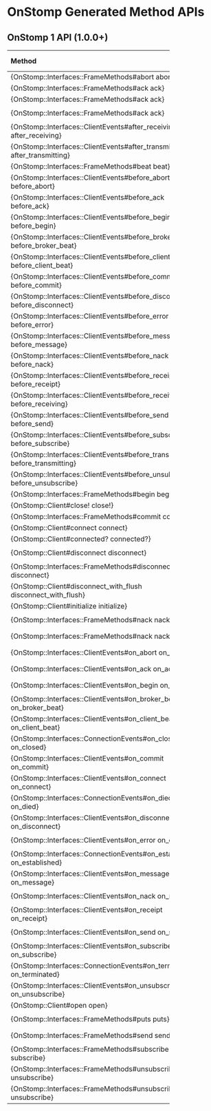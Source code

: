 # OnStomp Generated Method APIs

## OnStomp 1 API (1.0.0+)

<table style="width:75%; border-collapse:collapse;">
  <thead>
    <tr>
      <th style="text-align: left;">Method</th>
      <th style="width: 50%; text-align: left;">Signature</th>
      <th style="text-align: left;">STOMP 1.0</th>
      <th style="text-align: left;">STOMP 1.1</th>
    </tr>
  </thead>
  <tfoot>
  </tfoot>
  <tbody>
    <tr>
      <td>{OnStomp::Interfaces::FrameMethods#abort abort}</td>
      <td>
        <code>abort(tx_id, headers={})</code>
      </td>
      <td style="background-color: #bfb;">true</td>
      <td style="background-color: #bfb;">true</td>
    </tr>
    <tr>
      <td>{OnStomp::Interfaces::FrameMethods#ack ack}</td>
      <td>
        <code>ack(message_frame, headers={})</code>
      </td>
      <td style="background-color: #bfb;">true</td>
      <td style="background-color: #bfb;">true</td>
    </tr>
    <tr>
      <td>{OnStomp::Interfaces::FrameMethods#ack ack}</td>
      <td>
        <code>ack(message_id, headers={})</code>
      </td>
      <td style="background-color: #bfb;">true</td>
      <td style="background-color: #fbb;">false</td>
    </tr>
    <tr>
      <td>{OnStomp::Interfaces::FrameMethods#ack ack}</td>
      <td>
        <code>ack(message_id, subscription_id, headers={})</code>
      </td>
      <td style="background-color: #bfb;">true</td>
      <td style="background-color: #bfb;">true</td>
    </tr>
    <tr>
      <td>{OnStomp::Interfaces::ClientEvents#after_receiving after_receiving}</td>
      <td>
        <code>create_event_methods :receiving, :before, :after</code>
      </td>
      <td style="background-color: #bfb;">true</td>
      <td style="background-color: #bfb;">true</td>
    </tr>
    <tr>
      <td>{OnStomp::Interfaces::ClientEvents#after_transmitting after_transmitting}</td>
      <td>
        <code>create_event_methods :transmitting, :before, :after</code>
      </td>
      <td style="background-color: #bfb;">true</td>
      <td style="background-color: #bfb;">true</td>
    </tr>
    <tr>
      <td>{OnStomp::Interfaces::FrameMethods#beat beat}</td>
      <td>
        <code>beat( )</code>
      </td>
      <td style="background-color: #fbb;">false</td>
      <td style="background-color: #bfb;">true</td>
    </tr>
    <tr>
      <td>{OnStomp::Interfaces::ClientEvents#before_abort before_abort}</td>
      <td>
        <code>create_event_methods :abort, :before, :on</code>
      </td>
      <td style="background-color: #bfb;">true</td>
      <td style="background-color: #bfb;">true</td>
    </tr>
    <tr>
      <td>{OnStomp::Interfaces::ClientEvents#before_ack before_ack}</td>
      <td>
        <code>create_event_methods :ack, :before, :on</code>
      </td>
      <td style="background-color: #bfb;">true</td>
      <td style="background-color: #bfb;">true</td>
    </tr>
    <tr>
      <td>{OnStomp::Interfaces::ClientEvents#before_begin before_begin}</td>
      <td>
        <code>create_event_methods :begin, :before, :on</code>
      </td>
      <td style="background-color: #bfb;">true</td>
      <td style="background-color: #bfb;">true</td>
    </tr>
    <tr>
      <td>{OnStomp::Interfaces::ClientEvents#before_broker_beat before_broker_beat}</td>
      <td>
        <code>create_event_methods :broker_beat, :before, :on</code>
      </td>
      <td style="background-color: #fbb;">false</td>
      <td style="background-color: #bfb;">true</td>
    </tr>
    <tr>
      <td>{OnStomp::Interfaces::ClientEvents#before_client_beat before_client_beat}</td>
      <td>
        <code>create_event_methods :client_beat, :before, :on</code>
      </td>
      <td style="background-color: #fbb;">false</td>
      <td style="background-color: #bfb;">true</td>
    </tr>
    <tr>
      <td>{OnStomp::Interfaces::ClientEvents#before_commit before_commit}</td>
      <td>
        <code>create_event_methods :commit, :before, :on</code>
      </td>
      <td style="background-color: #bfb;">true</td>
      <td style="background-color: #bfb;">true</td>
    </tr>
    <tr>
      <td>{OnStomp::Interfaces::ClientEvents#before_disconnect before_disconnect}</td>
      <td>
        <code>create_event_methods :disconnect, :before, :on</code>
      </td>
      <td style="background-color: #bfb;">true</td>
      <td style="background-color: #bfb;">true</td>
    </tr>
    <tr>
      <td>{OnStomp::Interfaces::ClientEvents#before_error before_error}</td>
      <td>
        <code>create_event_methods :error, :before, :on</code>
      </td>
      <td style="background-color: #bfb;">true</td>
      <td style="background-color: #bfb;">true</td>
    </tr>
    <tr>
      <td>{OnStomp::Interfaces::ClientEvents#before_message before_message}</td>
      <td>
        <code>create_event_methods :message, :before, :on</code>
      </td>
      <td style="background-color: #bfb;">true</td>
      <td style="background-color: #bfb;">true</td>
    </tr>
    <tr>
      <td>{OnStomp::Interfaces::ClientEvents#before_nack before_nack}</td>
      <td>
        <code>create_event_methods :nack, :before, :on</code>
      </td>
      <td style="background-color: #fbb;">false</td>
      <td style="background-color: #bfb;">true</td>
    </tr>
    <tr>
      <td>{OnStomp::Interfaces::ClientEvents#before_receipt before_receipt}</td>
      <td>
        <code>create_event_methods :receipt, :before, :on</code>
      </td>
      <td style="background-color: #bfb;">true</td>
      <td style="background-color: #bfb;">true</td>
    </tr>
    <tr>
      <td>{OnStomp::Interfaces::ClientEvents#before_receiving before_receiving}</td>
      <td>
        <code>create_event_methods :receiving, :before, :after</code>
      </td>
      <td style="background-color: #bfb;">true</td>
      <td style="background-color: #bfb;">true</td>
    </tr>
    <tr>
      <td>{OnStomp::Interfaces::ClientEvents#before_send before_send}</td>
      <td>
        <code>create_event_methods :send, :before, :on</code>
      </td>
      <td style="background-color: #bfb;">true</td>
      <td style="background-color: #bfb;">true</td>
    </tr>
    <tr>
      <td>{OnStomp::Interfaces::ClientEvents#before_subscribe before_subscribe}</td>
      <td>
        <code>create_event_methods :subscribe, :before, :on</code>
      </td>
      <td style="background-color: #bfb;">true</td>
      <td style="background-color: #bfb;">true</td>
    </tr>
    <tr>
      <td>{OnStomp::Interfaces::ClientEvents#before_transmitting before_transmitting}</td>
      <td>
        <code>create_event_methods :transmitting, :before, :after</code>
      </td>
      <td style="background-color: #bfb;">true</td>
      <td style="background-color: #bfb;">true</td>
    </tr>
    <tr>
      <td>{OnStomp::Interfaces::ClientEvents#before_unsubscribe before_unsubscribe}</td>
      <td>
        <code>create_event_methods :unsubscribe, :before, :on</code>
      </td>
      <td style="background-color: #bfb;">true</td>
      <td style="background-color: #bfb;">true</td>
    </tr>
    <tr>
      <td>{OnStomp::Interfaces::FrameMethods#begin begin}</td>
      <td>
        <code>begin(tx_id, headers={})</code>
      </td>
      <td style="background-color: #bfb;">true</td>
      <td style="background-color: #bfb;">true</td>
    </tr>
    <tr>
      <td>{OnStomp::Client#close! close!}</td>
      <td>
        <code>close!( )</code>
      </td>
      <td style="background-color: #bfb;">true</td>
      <td style="background-color: #bfb;">true</td>
    </tr>
    <tr>
      <td>{OnStomp::Interfaces::FrameMethods#commit commit}</td>
      <td>
        <code>commit(tx_id, headers={})</code>
      </td>
      <td style="background-color: #bfb;">true</td>
      <td style="background-color: #bfb;">true</td>
    </tr>
    <tr>
      <td>{OnStomp::Client#connect connect}</td>
      <td>
        <code>connect(headers={})</code>
      </td>
      <td style="background-color: #bfb;">true</td>
      <td style="background-color: #bfb;">true</td>
    </tr>
    <tr>
      <td>{OnStomp::Client#connected? connected?}</td>
      <td>
        <code>connected?( )</code>
      </td>
      <td style="background-color: #bfb;">true</td>
      <td style="background-color: #bfb;">true</td>
    </tr>
    <tr>
      <td>{OnStomp::Client#disconnect disconnect}</td>
      <td>
        <code>disconnect_with_flush(headers={})</code>
      </td>
      <td style="background-color: #bfb;">true</td>
      <td style="background-color: #bfb;">true</td>
    </tr>
    <tr>
      <td>{OnStomp::Interfaces::FrameMethods#disconnect disconnect}</td>
      <td>
        <code>disconnect(headers={})</code>
      </td>
      <td style="background-color: #bfb;">true</td>
      <td style="background-color: #bfb;">true</td>
    </tr>
    <tr>
      <td>{OnStomp::Client#disconnect_with_flush disconnect_with_flush}</td>
      <td>
        <code>disconnect_with_flush(headers={})</code>
      </td>
      <td style="background-color: #bfb;">true</td>
      <td style="background-color: #bfb;">true</td>
    </tr>
    <tr>
      <td>{OnStomp::Client#initialize initialize}</td>
      <td>
        <code>initialize(uri, options={})</code>
      </td>
      <td style="background-color: #bfb;">true</td>
      <td style="background-color: #bfb;">true</td>
    </tr>
    <tr>
      <td>{OnStomp::Interfaces::FrameMethods#nack nack}</td>
      <td>
        <code>nack(message_id, subscription_id, heders={})</code>
      </td>
      <td style="background-color: #fbb;">false</td>
      <td style="background-color: #bfb;">true</td>
    </tr>
    <tr>
      <td>{OnStomp::Interfaces::FrameMethods#nack nack}</td>
      <td>
        <code>nack(message_frame, headers={})</code>
      </td>
      <td style="background-color: #fbb;">false</td>
      <td style="background-color: #bfb;">true</td>
    </tr>
    <tr>
      <td>{OnStomp::Interfaces::ClientEvents#on_abort on_abort}</td>
      <td>
        <code>create_event_methods :abort, :before, :on</code>
      </td>
      <td style="background-color: #bfb;">true</td>
      <td style="background-color: #bfb;">true</td>
    </tr>
    <tr>
      <td>{OnStomp::Interfaces::ClientEvents#on_ack on_ack}</td>
      <td>
        <code>create_event_methods :ack, :before, :on</code>
      </td>
      <td style="background-color: #bfb;">true</td>
      <td style="background-color: #bfb;">true</td>
    </tr>
    <tr>
      <td>{OnStomp::Interfaces::ClientEvents#on_begin on_begin}</td>
      <td>
        <code>create_event_methods :begin, :before, :on</code>
      </td>
      <td style="background-color: #bfb;">true</td>
      <td style="background-color: #bfb;">true</td>
    </tr>
    <tr>
      <td>{OnStomp::Interfaces::ClientEvents#on_broker_beat on_broker_beat}</td>
      <td>
        <code>create_event_methods :broker_beat, :before, :on</code>
      </td>
      <td style="background-color: #fbb;">false</td>
      <td style="background-color: #bfb;">true</td>
    </tr>
    <tr>
      <td>{OnStomp::Interfaces::ClientEvents#on_client_beat on_client_beat}</td>
      <td>
        <code>create_event_methods :client_beat, :before, :on</code>
      </td>
      <td style="background-color: #fbb;">false</td>
      <td style="background-color: #bfb;">true</td>
    </tr>
    <tr>
      <td>{OnStomp::Interfaces::ConnectionEvents#on_closed on_closed}</td>
      <td>
        <code>create_event_methods :closed, :on</code>
      </td>
      <td style="background-color: #bfb;">true</td>
      <td style="background-color: #bfb;">true</td>
    </tr>
    <tr>
      <td>{OnStomp::Interfaces::ClientEvents#on_commit on_commit}</td>
      <td>
        <code>create_event_methods :commit, :before, :on</code>
      </td>
      <td style="background-color: #bfb;">true</td>
      <td style="background-color: #bfb;">true</td>
    </tr>
    <tr>
      <td>{OnStomp::Interfaces::ClientEvents#on_connect on_connect}</td>
      <td>
        <code>create_event_methods :connect, :on</code>
      </td>
      <td style="background-color: #bfb;">true</td>
      <td style="background-color: #bfb;">true</td>
    </tr>
    <tr>
      <td>{OnStomp::Interfaces::ConnectionEvents#on_died on_died}</td>
      <td>
        <code>create_event_methods :died, :on</code>
      </td>
      <td style="background-color: #fbb;">false</td>
      <td style="background-color: #bfb;">true</td>
    </tr>
    <tr>
      <td>{OnStomp::Interfaces::ClientEvents#on_disconnect on_disconnect}</td>
      <td>
        <code>create_event_methods :disconnect, :before, :on</code>
      </td>
      <td style="background-color: #bfb;">true</td>
      <td style="background-color: #bfb;">true</td>
    </tr>
    <tr>
      <td>{OnStomp::Interfaces::ClientEvents#on_error on_error}</td>
      <td>
        <code>create_event_methods :error, :before, :on</code>
      </td>
      <td style="background-color: #bfb;">true</td>
      <td style="background-color: #bfb;">true</td>
    </tr>
    <tr>
      <td>{OnStomp::Interfaces::ConnectionEvents#on_established on_established}</td>
      <td>
        <code>create_event_methods :established, :on</code>
      </td>
      <td style="background-color: #bfb;">true</td>
      <td style="background-color: #bfb;">true</td>
    </tr>
    <tr>
      <td>{OnStomp::Interfaces::ClientEvents#on_message on_message}</td>
      <td>
        <code>create_event_methods :message, :before, :on</code>
      </td>
      <td style="background-color: #bfb;">true</td>
      <td style="background-color: #bfb;">true</td>
    </tr>
    <tr>
      <td>{OnStomp::Interfaces::ClientEvents#on_nack on_nack}</td>
      <td>
        <code>create_event_methods :nack, :before, :on</code>
      </td>
      <td style="background-color: #fbb;">false</td>
      <td style="background-color: #bfb;">true</td>
    </tr>
    <tr>
      <td>{OnStomp::Interfaces::ClientEvents#on_receipt on_receipt}</td>
      <td>
        <code>create_event_methods :receipt, :before, :on</code>
      </td>
      <td style="background-color: #bfb;">true</td>
      <td style="background-color: #bfb;">true</td>
    </tr>
    <tr>
      <td>{OnStomp::Interfaces::ClientEvents#on_send on_send}</td>
      <td>
        <code>create_event_methods :send, :before, :on</code>
      </td>
      <td style="background-color: #bfb;">true</td>
      <td style="background-color: #bfb;">true</td>
    </tr>
    <tr>
      <td>{OnStomp::Interfaces::ClientEvents#on_subscribe on_subscribe}</td>
      <td>
        <code>create_event_methods :subscribe, :before, :on</code>
      </td>
      <td style="background-color: #bfb;">true</td>
      <td style="background-color: #bfb;">true</td>
    </tr>
    <tr>
      <td>{OnStomp::Interfaces::ConnectionEvents#on_terminated on_terminated}</td>
      <td>
        <code>create_event_methods :terminated, :on</code>
      </td>
      <td style="background-color: #bfb;">true</td>
      <td style="background-color: #bfb;">true</td>
    </tr>
    <tr>
      <td>{OnStomp::Interfaces::ClientEvents#on_unsubscribe on_unsubscribe}</td>
      <td>
        <code>create_event_methods :unsubscribe, :before, :on</code>
      </td>
      <td style="background-color: #bfb;">true</td>
      <td style="background-color: #bfb;">true</td>
    </tr>
    <tr>
      <td>{OnStomp::Client#open open}</td>
      <td>
        <code>connect(headers={})</code>
      </td>
      <td style="background-color: #bfb;">true</td>
      <td style="background-color: #bfb;">true</td>
    </tr>
    <tr>
      <td>{OnStomp::Interfaces::FrameMethods#puts puts}</td>
      <td>
        <code>send(dest, body, headers={}, &cb)</code>
      </td>
      <td style="background-color: #bfb;">true</td>
      <td style="background-color: #bfb;">true</td>
    </tr>
    <tr>
      <td>{OnStomp::Interfaces::FrameMethods#send send}</td>
      <td>
        <code>send(dest, body, headers={}, &cb)</code>
      </td>
      <td style="background-color: #bfb;">true</td>
      <td style="background-color: #bfb;">true</td>
    </tr>
    <tr>
      <td>{OnStomp::Interfaces::FrameMethods#subscribe subscribe}</td>
      <td>
        <code>subscribe(dest, headers={}, &cb)</code>
      </td>
      <td style="background-color: #bfb;">true</td>
      <td style="background-color: #bfb;">true</td>
    </tr>
    <tr>
      <td>{OnStomp::Interfaces::FrameMethods#unsubscribe unsubscribe}</td>
      <td>
        <code>unsubscribe(id, headers={})</code>
      </td>
      <td style="background-color: #bfb;">true</td>
      <td style="background-color: #bfb;">true</td>
    </tr>
    <tr>
      <td>{OnStomp::Interfaces::FrameMethods#unsubscribe unsubscribe}</td>
      <td>
        <code>unsubscribe(subscribe_frame, headers={})</code>
      </td>
      <td style="background-color: #bfb;">true</td>
      <td style="background-color: #bfb;">true</td>
    </tr>
  </tbody>
</table>

